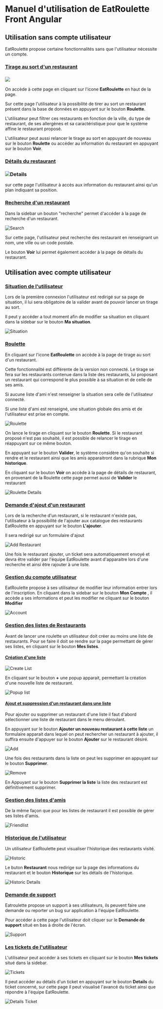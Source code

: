 # Manuel d'utilisation de EatRoulette Front Angular

## Utilisation sans compte utilisateur

EatRoulette propose certaine fonctionnalités sans que l'utilisateur nécessite un compte.

### <u>Tirage au sort d'un restaurant</u>  

### ![](../ressources\img\angular\roulette-user-not-connected.png)

On accède à cette page en cliquant sur l'icone **EatRoulette** en haut de la page.

Sur cette page l'utilisateur à la possibilité de tirer au sort un restaurant présent dans la base de données en appuyant sur le bouton **Roulette**.

L'utilisateur peut filtrer ces restaurants en fonction de la ville, du type de restaurant, de ses allergènes et sa caractéristique pour que le système affine le restaurant proposé.

L'utilisateur peut aussi relancer le tirage au sort en appuyant de nouveau sur le bouton **Roulette** ou accéder au information du restaurant en appuyant sur le bouton **Voir**.

### <u>Détails du restaurant</u>

### ![Details](..\ressources\img\angular\details-restaurant-user-not-connected.png)

sur cette page l'utilisateur à accès aux information du restaurant ainsi qu'un plan indiquant sa position.

### <u>Recherche d'un restaurant</u>

Dans la sidebar un bouton "recherche" permet d'accéder à la page de recherche d'un restaurant.

![Search](..\ressources\img\angular\search-restaurant.PNG)

Sur cette page, l'utilisateur peut recherche des restaurant en renseignant un nom, une ville ou un code postale.

Le bouton **Voir** lui permet également accéder à la page de détails du restaurant.

## Utilisation avec compte utilisateur

### <u>Situation de l'utilisateur</u>

Lors de la première connexion l'utilisateur est redirigé sur sa page de situation, il lui sera obligatoire de la valider avant de pouvoir lancer un tirage au sort.

Il peut y accéder a tout moment afin de modifier sa situation en cliquant dans la sidebar sur le bouton **Ma situation**.

![Situation](..\ressources\img\angular\situation.PNG)

### <u>Roulette</u> 

En cliquant sur l'icone **EatRoulette** on accède à la page de tirage au sort d'un restaurant.

Cette fonctionnalité est différente de la version non connecté. Le tirage se fera sur les restaurants contenue dans la liste des restaurants, lui proposant un restaurant qui correspond le plus possible à sa situation et de celle de ses amis.

Si aucune liste d'ami n'est renseigner la situation sera celle de l'utilisateur connecté.

Si une liste d'ami est renseigné, une situation globale des amis et de l'utilisateur est prise en compte. 

![Roulette](..\ressources\img\angular\roulette.PNG)

On lance le tirage en cliquant sur le bouton **Roulette**. Si le restaurant proposé n'est pas souhaité, il est possible de relancer le tirage en réappuyant sur ce même bouton.

En appuyant sur le bouton **Valider**, le système considère qu'on souhaite si rendre et le restaurant ainsi que les amis apparaitront dans la rubrique **Mon historique**.

En cliquant sur le bouton **Voir** on accède à la page de détails de restaurant, en provenant de la Roulette cette page permet aussi de **Valider** le restaurant

![Roulette Details](..\ressources\img\angular\roulette-details-restaurant.PNG)



### <u>Demande d'ajout d'un restaurant</u>

Lors de la recherche d'un restaurant, si le restaurant n'existe pas, l'utilisateur à la possibilité de l'ajouter aux catalogue des restaurants EatRoulette en appuyant sur le bouton **L'ajouter**.

Il sera redirigé sur un formulaire d'ajout

![Add Restaurant](..\ressources\img\angular\form-add-restaurant.PNG)

Une fois le restaurant ajouter, un ticket sera automatiquement envoyé et  devra être valider par l'équipe EatRoulette avant d'apparaitre lors d'une recherche et ainsi être rajouter à une liste.

### <u>Gestion du compte utilisateur</u>

EatRoulette propose à ses utilisateur de modifier leur information entrer lors de l'inscription. En cliquant dans la sidebar sur le bouton **Mon Compte** , il accède a ses informations et peut les modifier ne cliquant sur le bouton **Modifier**

![Account](..\ressources\img\angular\account.PNG)

### <u>Gestion des listes de Restaurants</u>

Avant de lancer une roulette un utilisateur doit créer au moins une liste de restaurants.  Pour se faire il doit se rendre sur la page permettant de gérer ses listes, en cliquant sur le bouton **Mes listes**.



#### <u>**Création d'une liste**</u>

![Create List](..\ressources\img\angular\create-list.PNG)

En cliquant sur le bouton **+** une popup apparait, permettant la création d'une nouvelle liste de restaurant.



![Popup list](..\ressources\img\angular\popup-create-list.PNG)



#### <u>Ajout et suppression d'un restaurant dans une liste</u>

Pour ajouter ou supprimer un restaurant d'une liste il faut d'abord sélectionner une liste de restaurant dans le menu déroulant.

En appuyant sur le bouton **Ajouter un nouveau restaurant à cette liste** un formulaire apparait dans lequel on peut rechercher un restaurant à ajouter, il suffira ensuite d'appuyer sur le bouton **Ajouter** sur le restaurant désiré.

![Add](..\ressources\img\angular\add-restaurant-list.PNG)

Une fois des restaurants dans la liste on peut les supprimer en appuyant sur le bouton **Supprimer**.

![Remove](..\ressources\img\angular\remove-restaurant.PNG)

En Appuyant sur le bouton **Supprimer la liste** la liste des restaurant est définitivement supprimer.

### <u>Gestion des listes d'amis</u>

De la même façon que pour les listes de restaurant il est possible de gérer ses listes d'amis.

![Friendlist](..\ressources\img\angular\friendlist.PNG)

### <u>Historique de l'utilisateur</u>

Un utilisateur EatRoulette peut visualiser l'historique des restaurants visité.

![Historic](..\ressources\img\angular\historique.PNG)

Le buton **Restaurant** nous redirige sur la page des informations du restaurant et le bouton **Historique** sur les détails de l'historique.

![Historic Details](..\ressources\img\angular\historique-details.PNG)

 

### <u>Demande de support</u>

Eatroulette propose un support à ses utilisateurs, ils peuvent faire une demande ou reporter un bug sur application à l'équipe EatRoulette.

Pour accéder à cette page l'utilisateur doit cliquer sur le **Demande de support** situé en bas à droite de l'écran.

![Support](..\ressources\img\angular\support.PNG)



### <u>Les tickets de l'utilisateur</u>

L'utilisateur peut accéder à ses tickets en cliquant sur le bouton **Mes tickets** situé dans la sidebar.

![Tickets](..\ressources\img\angular\my-tickets.PNG)

Il peut accéder au détails d'un ticket en appuyant sur le bouton **Details** du ticket concerné, sur cette page il peut visualisé l'avancé du ticket ainsi que répondre à l'équipe EatRoulette.

![Details Ticket](..\ressources\img\angular\details-ticket.PNG)

